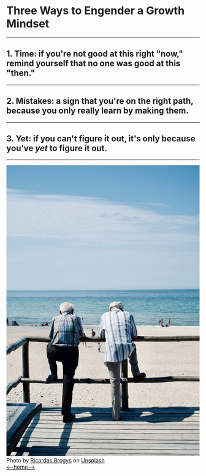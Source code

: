 # Three Ways to Engender a Growth Mindset
---
## 1. Time: if you're not good at this right "now," remind yourself that no one was good at this "then."
---
## 2. Mistakes: a sign that you're on the right path, because you only really learn by making them. 
---
## 3. Yet: if you can't figure it out, it's only because you've _yet_ to figure it out. 
---
![Yet](ricardas-brogys-eIyy_f75B_g-unsplash.jpg)
<span>Photo by <a href="https://unsplash.com/@ricbro?utm_source=unsplash&amp;utm_medium=referral&amp;utm_content=creditCopyText">Ricardas Brogys</a> on <a href="https://unsplash.com/?utm_source=unsplash&amp;utm_medium=referral&amp;utm_content=creditCopyText">Unsplash</a></span>  
[<--home-->](README.md)

